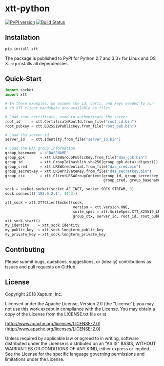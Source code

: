 # xtt-python

[![PyPI version](https://badge.fury.io/py/xtt.svg)](https://badge.fury.io/py/xtt)
[![Build Status](https://travis-ci.org/xaptum/xtt-python.svg?branch=master)](https://travis-ci.org/xaptum/xtt-python)

## Installation

``` bash
pip install xtt
```

The package is published to PyPI for Python 2.7 and 3.3+ for Linux and
OS X. `pip` installs all dependencies.

## Quick-Start

``` python
import socket
import xtt

# In these examples, we assume the id, certs, and keys needed to run
# an XTT client handshake are available as files.

# Load root certificate, used to authenticate the server
root_id     = xtt.CertificateRootId.from_file("root_id.bin")
root_pubkey = xtt.ED25519PublicKey.from_file("root_pub.bin")

# Load the server id
server_id   = xtt.Identity.from_file("server_id.bin")

# Load the DAA group information
group_basename  = b'BASENAME'
group_gpk       = xtt.LRSWGroupPublicKey.from_file("daa_gpk.bin")
group_id        = xtt.GroupId(hashlib.sha256(group_gpk.data).digest())
group_cred      = xtt.LRSWCredential.from_file("daa_cred.bin")
group_secretkey = xtt.LRSWPrivateKey.from_file("daa_secretkey.bin")
group_ctx       = xtt.ClientLRSWGroupContext(group_id, group_secretkey,
                                             group_cred, group_basename)

sock = socket.socket(socket.AF_INET, socket.SOCK_STREAM, 0)
sock.connect(('192.0.2.1', 4443))

xtt_sock = xtt.XTTClientSocket(sock,
                               version = xtt.Version.ONE,
                               suite_spec = xtt.SuiteSpec.XTT_X25519_LRSW_ED25519_CHACHA20POLY1305_SHA512,
                               group_ctx, server_id, root_id, root_pubkey)
xtt_sock.start()
my_identity    = xtt_sock.identity
my_public_key  = xtt_sock.longterm_public_key
my_private_key = xtt_sock.longterm_private_key
```

## Contributing

Please submit bugs, questions, suggestions, or (ideally) contributions
as issues and pull requests on GitHub.

## License
Copyright 2018 Xaptum, Inc.

Licensed under the Apache License, Version 2.0 (the "License"); you may not
use this work except in compliance with the License. You may obtain a copy of
the License from the LICENSE.txt file or at

[http://www.apache.org/licenses/LICENSE-2.0](http://www.apache.org/licenses/LICENSE-2.0)

Unless required by applicable law or agreed to in writing, software
distributed under the License is distributed on an "AS IS" BASIS, WITHOUT
WARRANTIES OR CONDITIONS OF ANY KIND, either express or implied. See the
License for the specific language governing permissions and limitations under
the License.
